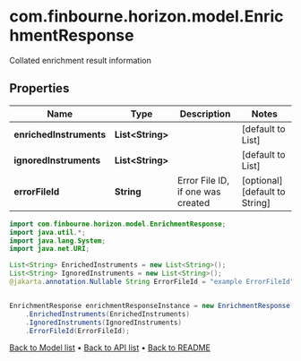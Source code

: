 # com.finbourne.horizon.model.EnrichmentResponse
Collated enrichment result information

## Properties

Name | Type | Description | Notes
------------ | ------------- | ------------- | -------------
**enrichedInstruments** | **List&lt;String&gt;** |  | [default to List<String>]
**ignoredInstruments** | **List&lt;String&gt;** |  | [default to List<String>]
**errorFileId** | **String** | Error File ID, if one was created | [optional] [default to String]

```java
import com.finbourne.horizon.model.EnrichmentResponse;
import java.util.*;
import java.lang.System;
import java.net.URI;

List<String> EnrichedInstruments = new List<String>();
List<String> IgnoredInstruments = new List<String>();
@jakarta.annotation.Nullable String ErrorFileId = "example ErrorFileId";


EnrichmentResponse enrichmentResponseInstance = new EnrichmentResponse()
    .EnrichedInstruments(EnrichedInstruments)
    .IgnoredInstruments(IgnoredInstruments)
    .ErrorFileId(ErrorFileId);
```


[Back to Model list](../README.md#documentation-for-models) &#8226; [Back to API list](../README.md#documentation-for-api-endpoints) &#8226; [Back to README](../README.md)
